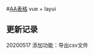 #[AA表格](https://wenzhenhao.github.io/aatable/index.html)
vue + layui

## 更新记录
20200517 添加功能：导出csv文件
